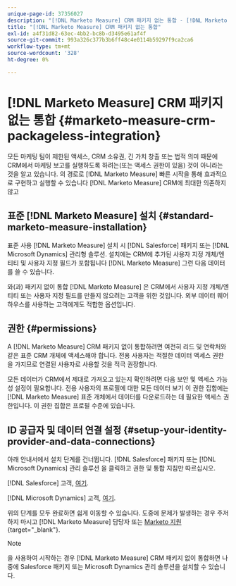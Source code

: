 ```yaml
---
unique-page-id: 37356027
description: "[!DNL Marketo Measure] CRM 패키지 없는 통합 - [!DNL Marketo Measure] - 제품 설명서"
title: "[!DNL Marketo Measure] CRM 패키지 없는 통합"
exl-id: a4f31d82-63ec-4bb2-bc8b-d3495e61af4f
source-git-commit: 993a326c377b3b6ff48c4e0114b59297f9ca2ca6
workflow-type: tm+mt
source-wordcount: '328'
ht-degree: 0%

---
```


# [!DNL Marketo Measure] CRM 패키지 없는 통합 {#marketo-measure-crm-packageless-integration}

모든 마케팅 팀이 제한된 액세스, CRM 소유권, 긴 가치 창출 또는 법적 의미 때문에 CRM에서 마케팅 보고를 실행하도록 하려는(또는 액세스 권한이 있음) 것이 아니라는 것을 알고 있습니다. 의 경로로 [!DNL Marketo Measure] 빠른 시작을 통해 효과적으로 구현하고 실행할 수 있습니다 [!DNL Marketo Measure] CRM에 최대한 의존하지 않고

## 표준 [!DNL Marketo Measure] 설치 {#standard-marketo-measure-installation}

표준 사용 [!DNL Marketo Measure] 설치 시 [!DNL Salesforce] 패키지 또는 [!DNL Microsoft Dynamics] 관리형 솔루션. 설치에는 CRM에 추가된 사용자 지정 개체/엔티티 및 사용자 지정 필드가 포함됩니다 [!DNL Marketo Measure] 그런 다음 데이터를 쓸 수 있습니다.

와(과) 패키지 없이 통합 [!DNL Marketo Measure] 은 CRM에서 사용자 지정 개체/엔티티 또는 사용자 지정 필드를 만들지 않으려는 고객을 위한 것입니다. 외부 데이터 웨어하우스를 사용하는 고객에게도 적합한 옵션입니다.

## 권한 {#permissions}

A [!DNL Marketo Measure] CRM 패키지 없이 통합하려면 여전히 리드 및 연락처와 같은 표준 CRM 개체에 액세스해야 합니다. 전용 사용자는 적절한 데이터 액세스 권한을 가지므로 연결된 사용자로 사용할 것을 적극 권장합니다.

모든 데이터가 CRM에서 제대로 가져오고 있는지 확인하려면 다음 보안 및 액세스 가능성 설정이 필요합니다. 전용 사용자의 프로필에 대한 모든 데이터 보기 이 권한 집합에는 [!DNL Marketo Measure] 표준 개체에서 데이터를 다운로드하는 데 필요한 액세스 권한입니다. 이 권한 집합은 프로필 수준에 있습니다.

## ID 공급자 및 데이터 연결 설정 {#setup-your-identity-provider-and-data-connections}

아래 안내서에서 설치 단계를 건너뜁니다. [!DNL Salesforce] 패키지 또는 [!DNL Microsoft Dynamics] 관리 솔루션 을 클릭하고 권한 및 통합 지침만 따르십시오.

[!DNL Salesforce] 고객, [여기](/help/configuration-and-setup/marketo-measure-and-salesforce/marketo-measure-salesforce-package-installation-and-set-up.md).

[!DNL Microsoft Dynamics] 고객, [여기](/help/marketo-measure-and-dynamics/getting-started-with-marketo-measure-and-dynamics/microsoft-dynamics-crm-installation-guide.md).

위의 단계를 모두 완료하면 쉽게 이동할 수 있습니다. 도중에 문제가 발생하는 경우 주저하지 마시고 [!DNL Marketo Measure] 담당자 또는 [Marketo 지원](https://nation.marketo.com/t5/support/ct-p/Support){target="_blank"}.

>[!NOTE]
>
>을 사용하여 시작하는 경우 [!DNL Marketo Measure] CRM 패키지 없이 통합하면 나중에 Salesforce 패키지 또는 Microsoft Dynamics 관리 솔루션을 설치할 수 있습니다.
